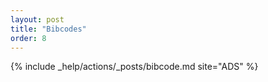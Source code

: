 ```yaml
---
layout: post
title: "Bibcodes"
order: 8
---
```


{% include _help/actions/_posts/bibcode.md site="ADS" %}
